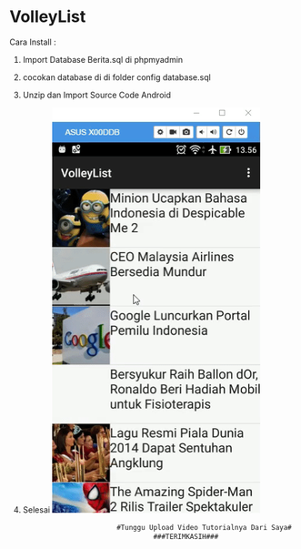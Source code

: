# VolleyList
Cara Install :
1. Import Database Berita.sql di phpmyadmin
2. cocokan database di di folder config database.sql
3. Unzip dan Import Source Code Android
4. Selesai
![](https://github.com/ahmadss/VolleyList/blob/master/nama-crop.gif)


                              #Tunggu Upload Video Tutorialnya Dari Saya#
                                       ###TERIMKASIH###

